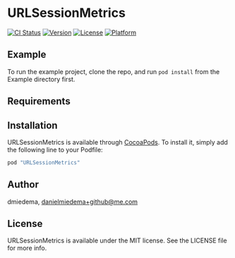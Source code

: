 # URLSessionMetrics

[![CI Status](http://img.shields.io/travis/dmiedema/URLSessionMetrics.svg?style=flat)](https://travis-ci.org/dmiedema/URLSessionMetrics)
[![Version](https://img.shields.io/cocoapods/v/URLSessionMetrics.svg?style=flat)](http://cocoapods.org/pods/URLSessionMetrics)
[![License](https://img.shields.io/cocoapods/l/URLSessionMetrics.svg?style=flat)](http://cocoapods.org/pods/URLSessionMetrics)
[![Platform](https://img.shields.io/cocoapods/p/URLSessionMetrics.svg?style=flat)](http://cocoapods.org/pods/URLSessionMetrics)

## Example

To run the example project, clone the repo, and run `pod install` from the Example directory first.

## Requirements

## Installation

URLSessionMetrics is available through [CocoaPods](http://cocoapods.org). To install
it, simply add the following line to your Podfile:

```ruby
pod "URLSessionMetrics"
```

## Author

dmiedema, danielmiedema+github@me.com

## License

URLSessionMetrics is available under the MIT license. See the LICENSE file for more info.
